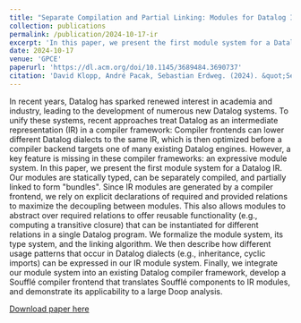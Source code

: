 ```yaml
---
title: "Separate Compilation and Partial Linking: Modules for Datalog IR"
collection: publications
permalink: /publication/2024-10-17-ir
excerpt: 'In this paper, we present the first module system for a Datalog IR. Our modules are statically typed, can be separately compiled, and partially linked to form "bundles". Since IR modules are generated by a compiler frontend, we rely on explicit declarations of required and provided relations to maximize the decoupling between modules.'
date: 2024-10-17
venue: 'GPCE'
paperurl: 'https://dl.acm.org/doi/10.1145/3689484.3690737'
citation: 'David Klopp, André Pacak, Sebastian Erdweg. (2024). &quot;Separate Compilation and Partial Linking: Modules for Datalog IR.&quot; <i> GPCE (2024) </i>.'
---
```

In recent years, Datalog has sparked renewed interest in academia and industry, leading to the development of numerous new Datalog systems. To unify these systems, recent approaches treat Datalog as an intermediate representation (IR) in a compiler framework: Compiler frontends can lower different Datalog dialects to the same IR, which is then optimized before a compiler backend targets one of many existing Datalog engines. However, a key feature is missing in these compiler frameworks: an expressive module system.
In this paper, we present the first module system for a Datalog IR. Our modules are statically typed, can be separately compiled, and partially linked to form "bundles". Since IR modules are generated by a compiler frontend, we rely on explicit declarations of required and provided relations to maximize the decoupling between modules. This also allows modules to abstract over required relations to offer reusable functionality (e.g., computing a transitive closure) that can be instantiated for different relations in a single Datalog program. We formalize the module system, its type system, and the linking algorithm. We then describe how different usage patterns that occur in Datalog dialects (e.g., inheritance, cyclic imports) can be expressed in our IR module system. Finally, we integrate our module system into an existing Datalog compiler framework, develop a Soufflé compiler frontend that translates Soufflé components to IR modules, and demonstrate its applicability to a large Doop analysis.

[Download paper here](https://www.pl.informatik.uni-mainz.de/files/2024/10/datalog-modules.pdf)
